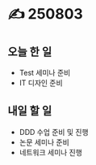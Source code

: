 # ✍️ 250803

## 오늘 한 일

* Test 세미나 준비
* IT 디자인 준비



## 내일 할 일

* DDD 수업 준비 및 진행
* 논문 세미나 준비
* 네트워크 세미나 진행
